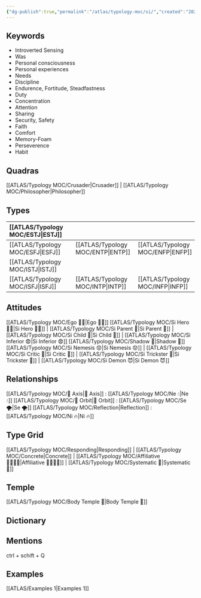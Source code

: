 ```yaml
---
{"dg-publish":true,"permalink":"/atlas/typology-moc/si/","created":"2022-12-27T21:21:32.893+01:00","updated":"2023-04-06T19:47:54.887+02:00"}
---
```



## Keywords
- Introverted Sensing
- Was
- Personal consciousness
- Personal experiences
- Needs
- Discipline
- Endurence, Fortitude, Steadfastness
- Duty
- Concentration
- Attention
- Sharing
- Security, Safety
- Faith
- Comfort
- Memory-Foam
- Perseverence
- Habit  

## Quadras
[[ATLAS/Typology MOC/Crusader\|Crusader]] | [[ATLAS/Typology MOC/Philosopher\|Philosopher]] 

## Types 

| [[ATLAS/Typology MOC/ESTJ\|ESTJ]]&nbsp; | |   | |
|:---------------|:-----------|:---------------|:---------------|
| [[ATLAS/Typology MOC/ESFJ\|ESFJ]]       |  | [[ATLAS/Typology MOC/ENTP\|ENTP]]&nbsp; | [[ATLAS/Typology MOC/ENFP\|ENFP]]       |
| [[ATLAS/Typology MOC/ISTJ\|ISTJ]]       |  |   |    |
| [[ATLAS/Typology MOC/ISFJ\|ISFJ]]&nbsp; |  |  [[ATLAS/Typology MOC/INTP\|INTP]]      | [[ATLAS/Typology MOC/INFP\|INFP]]       |  

## Attitudes
[[ATLAS/Typology MOC/Ego 🙋‍♂️\|Ego 🙋‍♂️]]
[[ATLAS/Typology MOC/Si Hero 🦸‍♂️\|Si Hero 🦸‍♂️]] | [[ATLAS/Typology MOC/Si Parent 🤨\|Si Parent 🤨]] | [[ATLAS/Typology MOC/Si Child 🧒\|Si Child 🧒]] | [[ATLAS/Typology MOC/Si Inferior 😨\|Si Inferior 😨]]
[[ATLAS/Typology MOC/Shadow 👤\|Shadow 👤]] 
[[ATLAS/Typology MOC/Si Nemesis 😟\|Si Nemesis 😟]] | [[ATLAS/Typology MOC/Si Critic 🤔\|Si Critic 🤔]] | [[ATLAS/Typology MOC/Si Trickster 🤡\|Si Trickster 🤡]] | [[ATLAS/Typology MOC/Si Demon 😈\|Si Demon 😈]]

## Relationships 
[[ATLAS/Typology MOC/🧲 Axis\|🧲 Axis]] : [[ATLAS/Typology MOC/Ne 💧\|Ne 💧]]
[[ATLAS/Typology MOC/🔄 Orbit\|🔄 Orbit]] : [[ATLAS/Typology MOC/Se 🌪️\|Se 🌪️]]
[[ATLAS/Typology MOC/Reflection\|Reflection]]  :[[ATLAS/Typology MOC/Ni 🔥\|Ni 🔥]] 

## Type Grid 
[[ATLAS/Typology MOC/Responding\|Responding]] | [[ATLAS/Typology MOC/Concrete\|Concrete]] | [[ATLAS/Typology MOC/Affiliative 👨‍👩‍👧‍👦\|Affiliative 👨‍👩‍👧‍👦]] | [[ATLAS/Typology MOC/Systematic 🔧\|Systematic 🔧]] 

## Temple 
[[ATLAS/Typology MOC/Body Temple 🌳\|Body Temple 🌳]]

## Dictionary


## Mentions 
ctrl + schift + Q

## Examples 
[[ATLAS/Examples 1\|Examples 1]] 
